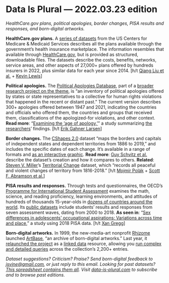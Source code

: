 Data Is Plural — 2022.03.23 edition
===================================

*HealthCare.gov plans, political apologies, border changes, PISA results and responses, and born-digital artworks.*


__HealthCare.gov plans.__ A [series of datasets](https://www.cms.gov/CCIIO/Resources/Data-Resources/marketplace-puf) from the US Centers for Medicare & Medicaid Services describes all the plans available through the government’s health insurance marketplace. The information resembles that available through [HealthCare.gov](https://www.healthcare.gov/), but is provided as structured, downloadable files. The datasets describe the costs, benefits, networks, service areas, and other aspects of 27,000+ plans offered by hundreds insurers in 2022, plus similar data for each year since 2014. [h/t [Qiang Liu et al.](https://papers.ssrn.com/sol3/papers.cfm?abstract_id=3966751) + [Kevin Lewis](https://www.nationalaffairs.com/blog/detail/findings-a-daily-roundup/healing-powers)]


__Political apologies.__ The [Political Apologies Database](https://www.politicalapologies.com/?page_id=74), part of a [broader research project on the theme](https://www.politicalapologies.com/),  is “an inventory of political apologies offered by states or state representatives to a collective for human rights violations that happened in the recent or distant past.” The current version describes 300+ apologies offered between 1947 and 2021, indicating the countries and officials who offered them, the countries and groups that received them, classifications of the apologized-for violations, and other context. __Read more__: “[Examining the ‘age of apology,’](https://journals.sagepub.com/doi/10.1177/00223433211024696)” a study summarizing [the researchers](https://www.politicalapologies.com/?page_id=234)’ findings. [h/t [Erik Gahner Larsen](https://github.com/erikgahner/PolData/commit/177cde6b811e08867e24c00f42ea8a58112d04f0)]


__Border changes.__ The [CShapes 2.0](https://icr.ethz.ch/data/cshapes/) dataset “maps the borders and capitals of independent states and dependent territories from 1886 to 2019,” and includes the specific dates of each change. It’s available in a range of formats and [as an interactive graphic](https://cshapes.ethz.ch/). __Read more__: [Guy Schvitz et al.](https://icr.ethz.ch/publications/cshapes-2/) describe the dataset’s creation and how it compares to others. __Related__: [Steven V. Miller](http://svmiller.com/)’s [Territorial Change](https://correlatesofwar.org/data-sets/territorial-change) dataset, which “records all peaceful and violent changes of territory from 1816-2018.” [h/t [Mojmír Polák](https://twitter.com/Pmojmir/status/1481577831582736384) + [Scott F. Abramson et al.](https://www.cambridge.org/core/journals/american-political-science-review/article/historical-border-changes-state-building-and-contemporary-trust-in-europe/363B969350A764C68914A48276B44252)]


__PISA results and responses.__ Through tests and questionnaires, the OECD’s [Programme for International Student Assessment](https://www.oecd.org/pisa/) examines the math, science, and reading proficiency, learning environments, and attitudes of hundreds of thousands 15-year-olds in [dozens of countries around the world](http://www.oecd.org/pisa/aboutpisa/pisa-participants.htm). Its [public datasets](https://www.oecd.org/pisa/data/) include students’ results and responses from seven assessment waves, dating from 2000 to 2018. __As seen in__: “[Sex differences in adolescents’ occupational aspirations: Variations across time and place](https://journals.plos.org/plosone/article?id=10.1371/journal.pone.0261438),” a study using 2018 PISA data. [h/t [Xan Gregg](https://twitter.com/xangregg)]


__Born-digital artworks.__ In 1999, the new-media-art nonprofit [Rhizome](https://rhizome.org/) launched [ArtBase](https://artbase.rhizome.org/), “an archive of born-digital artworks.” Last year, it [relaunched the project](https://rhizome.org/editorial/2021/apr/26/the-artbase-relaunches-welcome-to-linked-open-data/) as a [linked data](https://artbase.rhizome.org/wiki/About#Linked_Open_Data) resource, allowing you [run complex and detailed queries](https://artbase.rhizome.org/wiki/Query) across the collection’s 2,200+ entries.


*Dataset suggestions? Criticism? Praise? Send born-digital feedback to jsvine@gmail.com, or just reply to this email. Looking for past datasets? [This spreadsheet contains them all](https://docs.google.com/spreadsheets/d/1wZhPLMCHKJvwOkP4juclhjFgqIY8fQFMemwKL2c64vk/edit#gid=0). Visit [data-is-plural.com](https://www.data-is-plural.com) to subscribe and to browse past editions.*
